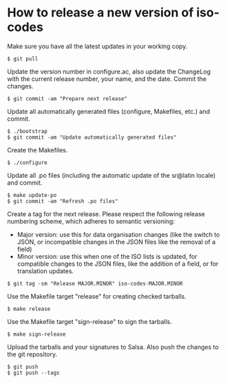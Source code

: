 # How to release a new version of iso-codes

Make sure you have all the latest updates in your working copy.

```
$ git pull
```

Update the version number in configure.ac, also update the ChangeLog
with the current release number, your name, and the date.
Commit the changes.

```
$ git commit -am "Prepare next release"
```

Update all automatically generated files (configure, Makefiles, etc.)
and commit.

```
$ ./bootstrap
$ git commit -am "Update automatically generated files"
```

Create the Makefiles.

```
$ ./configure
```

Update all .po files (including the automatic update of the
sr@latin locale) and commit.

```
$ make update-po
$ git commit -am "Refresh .po files"
```

Create a tag for the next release.
Please respect the following release numbering scheme, which
adheres to semantic versioning:

- Major version: use this for data organisation changes (like the
  switch to JSON, or incompatible changes in the JSON files like the
  removal of a field)
- Minor version: use this when one of the ISO lists is updated,
  for compatible changes to the JSON files, like the addition of
  a field, or for translation updates.

```
$ git tag -sm "Release MAJOR.MINOR" iso-codes-MAJOR.MINOR
```

Use the Makefile target "release" for creating checked tarballs.

```
$ make release
```

Use the Makefile target "sign-release" to sign the tarballs.

```
$ make sign-release
```

Upload the tarballs and your signatures to Salsa. Also push the
changes to the git repository.

```
$ git push
$ git push --tags
```
